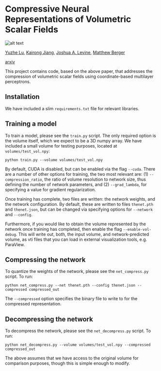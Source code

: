 # Compressive Neural Representations of Volumetric Scalar Fields

![alt text](https://github.com/matthewberger/tfgan/raw/master/images/teaser_small.jpg "Overview")

[Yuzhe Lu](), [Kairong Jiang](), [Joshua A. Levine](https://jalevine.bitbucket.io/), [Matthew Berger](https://matthewberger.github.io/)

[arxiv](https://arxiv.org/pdf/2104.04523.pdf)

This project contains code, based on the above paper, that addresses the compression of volumetric scalar fields using coordinate-based multilayer perceptrons.

## Installation

We have included a slim `requirements.txt` file for relevant libraries.

## Training a model

To train a model, please see the `train.py` script. The only required option is the volume itself, which we expect to be a 3D numpy array. We have included a small volume for testing purposes, located at `volumes/test_vol.npy`:

```
python train.py --volume volumes/test_vol.npy
```

By default, CUDA is disabled, but can be enabled via the flag `--cuda`. There are a number of other options for training, the two most relevant are: (1) `--compression_ratio`, the ratio of volume resolution to network size, thus defining the number of network parameters, and (2) `--grad_lambda`, for specifying a value for gradient regularization.

Once training has complete, two files are written: the network weights, and the network configuration. By default, these are written to files `thenet.pth` and `thenet.json`, but can be changed via specifying options for `--network` and `--config`.

Furthermore, if you would like to obtain the volume represented by the network once training has completed, then enable the flag `--enable-vol-debug`. This will write out, both, the input volume, and network-predicted volume, as vti files that you can load in external visualization tools, e.g. ParaView.

## Compressing the network

To quantize the weights of the network, please see the `net_compress.py` script. To run:

```
python net_compress.py --net thenet.pth --config thenet.json --compressed compressed_out
```

The `--compressed` option specifies the binary file to write to for the compressed representation.


## Decompressing the network

To decompress the network, please see the `net_decompress.py` script. To run:

```
python net_decompress.py --volume volumes/test_vol.npy --compressed compressed_out
```

The above assumes that we have access to the original volume for comparison purposes, though this is simple enough to modify.
